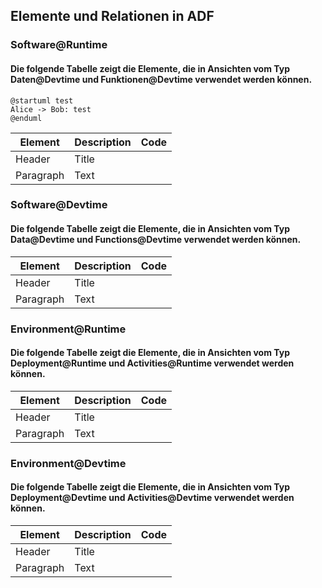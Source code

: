 ## Elemente und Relationen in ADF
### Software@Runtime
#### Die folgende Tabelle zeigt die Elemente, die in Ansichten vom Typ Daten@Devtime und Funktionen@Devtime verwendet werden können.

```plantuml
@startuml test
Alice -> Bob: test
@enduml
```

| Element     | Description | Code |
| ----------- | ----------- |----- |
| Header      | Title       |
| Paragraph   | Text        |

### Software@Devtime
#### Die folgende Tabelle zeigt die Elemente, die in Ansichten vom Typ Data@Devtime und Functions@Devtime verwendet werden können.

| Element     | Description | Code |
| ----------- | ----------- |----- |
| Header      | Title       |
| Paragraph   | Text        |

### Environment@Runtime
#### Die folgende Tabelle zeigt die Elemente, die in Ansichten vom Typ Deployment@Runtime und Activities@Runtime verwendet werden können.

| Element     | Description | Code |
| ----------- | ----------- |----- |
| Header      | Title       |
| Paragraph   | Text        |

### Environment@Devtime
#### Die folgende Tabelle zeigt die Elemente, die in Ansichten vom Typ Deployment@Devtime und Activities@Devtime verwendet werden können.

| Element     | Description | Code |
| ----------- | ----------- |----- |
| Header      | Title       |
| Paragraph   | Text        |